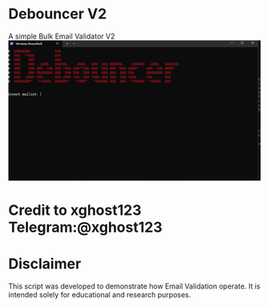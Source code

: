 # Debouncer V2
A simple Bulk Email Validator V2
![alt text](https://github.com/xghost123/Debouncer/blob/main/image.png?raw=true)

# Credit to xghost123 Telegram:@xghost123

# Disclaimer

This script was developed to demonstrate how Email Validation operate.
It is intended solely for educational and research purposes.
